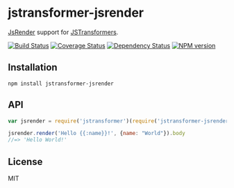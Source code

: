 # jstransformer-jsrender

[JsRender](http://www.jsviews.com/#jsrender) support for [JSTransformers](http://github.com/jstransformers).

[![Build Status](https://img.shields.io/travis/jstransformers/jstransformer-jsrender/master.svg)](https://travis-ci.org/jstransformers/jstransformer-jsrender)
[![Coverage Status](https://img.shields.io/codecov/c/github/jstransformers/jstransformer-jsrender/master.svg)](https://codecov.io/gh/jstransformers/jstransformer-jsrender)
[![Dependency Status](https://img.shields.io/david/jstransformers/jstransformer-jsrender/master.svg)](http://david-dm.org/jstransformers/jstransformer-jsrender)
[![NPM version](https://img.shields.io/npm/v/jstransformer-jsrender.svg)](https://www.npmjs.org/package/jstransformer-jsrender)

## Installation

    npm install jstransformer-jsrender

## API

```js
var jsrender = require('jstransformer')(require('jstransformer-jsrender'))

jsrender.render('Hello {{:name}}!', {name: "World"}).body
//=> 'Hello World!'
```

## License

MIT
